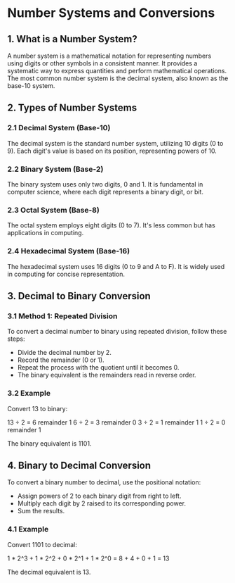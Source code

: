 # Number Systems and Conversions

## 1. What is a Number System?

A number system is a mathematical notation for representing numbers using digits or other symbols in a consistent manner. It provides a systematic way to express quantities and perform mathematical operations. The most common number system is the decimal system, also known as the base-10 system.

## 2. Types of Number Systems

### 2.1 Decimal System (Base-10)

The decimal system is the standard number system, utilizing 10 digits (0 to 9). Each digit's value is based on its position, representing powers of 10.

### 2.2 Binary System (Base-2)

The binary system uses only two digits, 0 and 1. It is fundamental in computer science, where each digit represents a binary digit, or bit.

### 2.3 Octal System (Base-8)

The octal system employs eight digits (0 to 7). It's less common but has applications in computing.

### 2.4 Hexadecimal System (Base-16)

The hexadecimal system uses 16 digits (0 to 9 and A to F). It is widely used in computing for concise representation.

## 3. Decimal to Binary Conversion

### 3.1 Method 1: Repeated Division

To convert a decimal number to binary using repeated division, follow these steps:

- Divide the decimal number by 2.
- Record the remainder (0 or 1).
- Repeat the process with the quotient until it becomes 0.
- The binary equivalent is the remainders read in reverse order.

### 3.2 Example

Convert 13 to binary:

13 ÷ 2 = 6 remainder 1
6 ÷ 2 = 3 remainder 0
3 ÷ 2 = 1 remainder 1
1 ÷ 2 = 0 remainder 1



The binary equivalent is 1101.

## 4. Binary to Decimal Conversion

To convert a binary number to decimal, use the positional notation:

- Assign powers of 2 to each binary digit from right to left.
- Multiply each digit by 2 raised to its corresponding power.
- Sum the results.

### 4.1 Example

Convert 1101 to decimal:

1 * 2^3 + 1 * 2^2 + 0 * 2^1 + 1 * 2^0 = 8 + 4 + 0 + 1 = 13


The decimal equivalent is 13.

